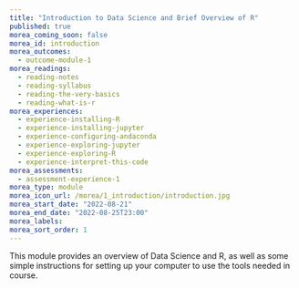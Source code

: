 ```yaml
---
title: "Introduction to Data Science and Brief Overview of R"
published: true
morea_coming_soon: false
morea_id: introduction
morea_outcomes:
  - outcome-module-1
morea_readings:
  - reading-notes
  - reading-syllabus
  - reading-the-very-basics
  - reading-what-is-r
morea_experiences:
  - experience-installing-R
  - experience-installing-jupyter  
  - experience-configuring-andaconda
  - experience-exploring-jupyter  
  - experience-exploring-R
  - experience-interpret-this-code
morea_assessments:
  - assessment-experience-1
morea_type: module
morea_icon_url: /morea/1_introduction/introduction.jpg
morea_start_date: "2022-08-21"
morea_end_date: "2022-08-25T23:00"
morea_labels:
morea_sort_order: 1
---
```


This module provides an overview of Data Science and R, as well as
some simple instructions for setting up your computer to use the tools
needed in course.

